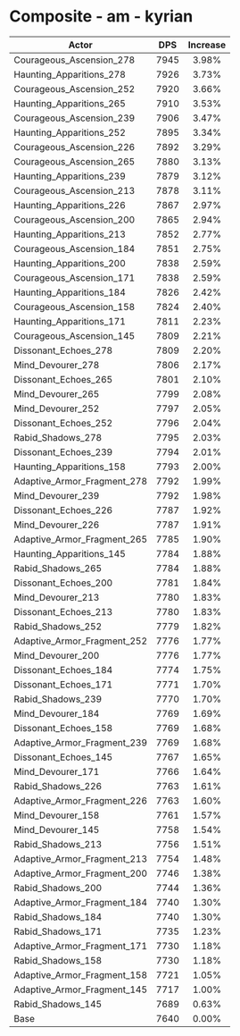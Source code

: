 # Composite - am - kyrian
| Actor | DPS | Increase |
|---|:---:|:---:|
|Courageous_Ascension_278|7945|3.98%|
|Haunting_Apparitions_278|7926|3.73%|
|Courageous_Ascension_252|7920|3.66%|
|Haunting_Apparitions_265|7910|3.53%|
|Courageous_Ascension_239|7906|3.47%|
|Haunting_Apparitions_252|7895|3.34%|
|Courageous_Ascension_226|7892|3.29%|
|Courageous_Ascension_265|7880|3.13%|
|Haunting_Apparitions_239|7879|3.12%|
|Courageous_Ascension_213|7878|3.11%|
|Haunting_Apparitions_226|7867|2.97%|
|Courageous_Ascension_200|7865|2.94%|
|Haunting_Apparitions_213|7852|2.77%|
|Courageous_Ascension_184|7851|2.75%|
|Haunting_Apparitions_200|7838|2.59%|
|Courageous_Ascension_171|7838|2.59%|
|Haunting_Apparitions_184|7826|2.42%|
|Courageous_Ascension_158|7824|2.40%|
|Haunting_Apparitions_171|7811|2.23%|
|Courageous_Ascension_145|7809|2.21%|
|Dissonant_Echoes_278|7809|2.20%|
|Mind_Devourer_278|7806|2.17%|
|Dissonant_Echoes_265|7801|2.10%|
|Mind_Devourer_265|7799|2.08%|
|Mind_Devourer_252|7797|2.05%|
|Dissonant_Echoes_252|7796|2.04%|
|Rabid_Shadows_278|7795|2.03%|
|Dissonant_Echoes_239|7794|2.01%|
|Haunting_Apparitions_158|7793|2.00%|
|Adaptive_Armor_Fragment_278|7792|1.99%|
|Mind_Devourer_239|7792|1.98%|
|Dissonant_Echoes_226|7787|1.92%|
|Mind_Devourer_226|7787|1.91%|
|Adaptive_Armor_Fragment_265|7785|1.90%|
|Haunting_Apparitions_145|7784|1.88%|
|Rabid_Shadows_265|7784|1.88%|
|Dissonant_Echoes_200|7781|1.84%|
|Mind_Devourer_213|7780|1.83%|
|Dissonant_Echoes_213|7780|1.83%|
|Rabid_Shadows_252|7779|1.82%|
|Adaptive_Armor_Fragment_252|7776|1.77%|
|Mind_Devourer_200|7776|1.77%|
|Dissonant_Echoes_184|7774|1.75%|
|Dissonant_Echoes_171|7771|1.70%|
|Rabid_Shadows_239|7770|1.70%|
|Mind_Devourer_184|7769|1.69%|
|Dissonant_Echoes_158|7769|1.68%|
|Adaptive_Armor_Fragment_239|7769|1.68%|
|Dissonant_Echoes_145|7767|1.65%|
|Mind_Devourer_171|7766|1.64%|
|Rabid_Shadows_226|7763|1.61%|
|Adaptive_Armor_Fragment_226|7763|1.60%|
|Mind_Devourer_158|7761|1.57%|
|Mind_Devourer_145|7758|1.54%|
|Rabid_Shadows_213|7756|1.51%|
|Adaptive_Armor_Fragment_213|7754|1.48%|
|Adaptive_Armor_Fragment_200|7746|1.38%|
|Rabid_Shadows_200|7744|1.36%|
|Adaptive_Armor_Fragment_184|7740|1.30%|
|Rabid_Shadows_184|7740|1.30%|
|Rabid_Shadows_171|7735|1.23%|
|Adaptive_Armor_Fragment_171|7730|1.18%|
|Rabid_Shadows_158|7730|1.18%|
|Adaptive_Armor_Fragment_158|7721|1.05%|
|Adaptive_Armor_Fragment_145|7717|1.00%|
|Rabid_Shadows_145|7689|0.63%|
|Base|7640|0.00%|
